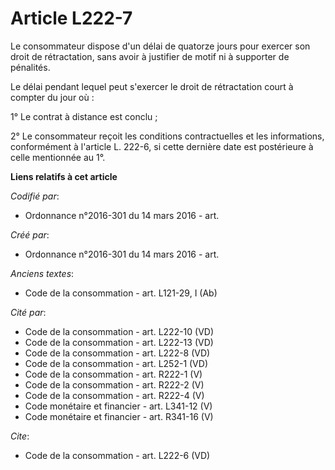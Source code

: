# Article L222-7

Le consommateur dispose d'un délai de quatorze jours pour exercer son droit de rétractation, sans avoir à justifier de motif
ni à supporter de pénalités. 

Le délai pendant lequel peut s'exercer le droit de rétractation court à compter du jour où : 

1° Le contrat à distance est conclu ; 

2° Le consommateur reçoit les conditions contractuelles et les informations, conformément à l'article L. 222-6, si cette
dernière date est postérieure à celle mentionnée au 1°.

**Liens relatifs à cet article**

_Codifié par_:

  - Ordonnance n°2016-301 du 14 mars 2016 - art.

_Créé par_:

  - Ordonnance n°2016-301 du 14 mars 2016 - art.

_Anciens textes_:

  - Code de la consommation - art. L121-29, I (Ab)

_Cité par_:

  - Code de la consommation - art. L222-10 (VD)
  - Code de la consommation - art. L222-13 (VD)
  - Code de la consommation - art. L222-8 (VD)
  - Code de la consommation - art. L252-1 (VD)
  - Code de la consommation - art. R222-1 (V)
  - Code de la consommation - art. R222-2 (V)
  - Code de la consommation - art. R222-4 (V)
  - Code monétaire et financier - art. L341-12 (V)
  - Code monétaire et financier - art. R341-16 (V)

_Cite_:

  - Code de la consommation - art. L222-6 (VD)
